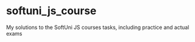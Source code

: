 # softuni_js_course
 My solutions to the SoftUni JS courses tasks, including practice and actual exams
